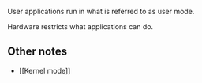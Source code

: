 User applications run in what is referred to as user mode. 

Hardware restricts what applications can do.

## Other notes

- [[Kernel mode]]